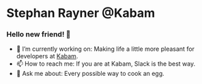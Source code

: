 # Stephan Rayner @Kabam

### Hello new friend! 👋
- 🔭 I’m currently working on: Making life a little more pleasant for developers at [Kabam](https://kabam.com). 
- 📫 How to reach me: If you are at Kabam, Slack is the best way.
- 💬 Ask me about: Every possible way to cook an egg.

<!--
**kabam-srayner/kabam-srayner** is a ✨ _special_ ✨ repository because its `README.md` (this file) appears on your GitHub profile.

Here are some ideas to get you started:

- 🔭 I’m currently working on ...
- 🌱 I’m currently learning ...
- 👯 I’m looking to collaborate on ...
- 🤔 I’m looking for help with ...
- 💬 Ask me about ...
- 📫 How to reach me: ...
- 😄 Pronouns: ...
- ⚡ Fun fact: ...
-->
